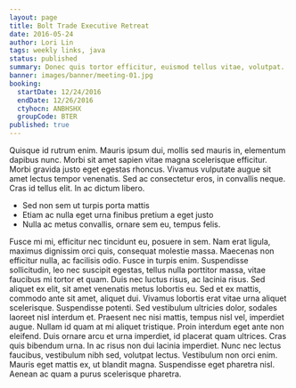 ```yaml
---
layout: page
title: Bolt Trade Executive Retreat
date: 2016-05-24
author: Lori Lin
tags: weekly links, java
status: published
summary: Donec quis tortor efficitur, euismod tellus vitae, volutpat.
banner: images/banner/meeting-01.jpg
booking:
  startDate: 12/24/2016
  endDate: 12/26/2016
  ctyhocn: ANBHSHX
  groupCode: BTER
published: true
---
```

Quisque id rutrum enim. Mauris ipsum dui, mollis sed mauris in, elementum dapibus nunc. Morbi sit amet sapien vitae magna scelerisque efficitur. Morbi gravida justo eget egestas rhoncus. Vivamus vulputate augue sit amet lectus tempor venenatis. Sed ac consectetur eros, in convallis neque. Cras id tellus elit. In ac dictum libero.

* Sed non sem ut turpis porta mattis
* Etiam ac nulla eget urna finibus pretium a eget justo
* Nulla ac metus convallis, ornare sem eu, tempus felis.

Fusce mi mi, efficitur nec tincidunt eu, posuere in sem. Nam erat ligula, maximus dignissim orci quis, consequat molestie massa. Maecenas non efficitur nulla, ac facilisis odio. Fusce in turpis enim. Suspendisse sollicitudin, leo nec suscipit egestas, tellus nulla porttitor massa, vitae faucibus mi tortor et quam. Duis nec luctus risus, ac lacinia risus. Sed aliquet ex elit, sit amet venenatis metus lobortis eu. Sed et ex mattis, commodo ante sit amet, aliquet dui.
Vivamus lobortis erat vitae urna aliquet scelerisque. Suspendisse potenti. Sed vestibulum ultricies dolor, sodales laoreet nisl interdum et. Praesent nec nisi mattis, tempus nisl vel, imperdiet augue. Nullam id quam at mi aliquet tristique. Proin interdum eget ante non eleifend. Duis ornare arcu et urna imperdiet, id placerat quam ultrices. Cras quis bibendum urna. In ac risus non dui lacinia imperdiet. Nunc nec lectus faucibus, vestibulum nibh sed, volutpat lectus. Vestibulum non orci enim. Mauris eget mattis ex, ut blandit magna. Suspendisse eget pharetra nisl. Aenean ac quam a purus scelerisque pharetra.
